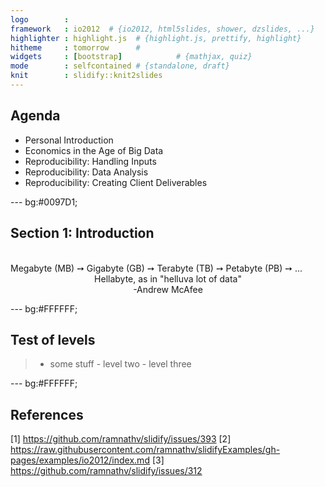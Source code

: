 ```yaml
---
logo        : 
framework   : io2012  # {io2012, html5slides, shower, dzslides, ...}
highlighter : highlight.js  # {highlight.js, prettify, highlight}
hitheme     : tomorrow      # 
widgets     : [bootstrap]            # {mathjax, quiz}
mode        : selfcontained # {standalone, draft}
knit        : slidify::knit2slides
--- 
```


## Agenda

- Personal Introduction
- Economics in the Age of Big Data
- Reproducibility: Handling Inputs
- Reproducibility: Data Analysis
- Reproducibility: Creating Client Deliverables

--- bg:#0097D1; 

## Section 1: Introduction
</br>
Megabyte (MB) &#10137; Gigabyte (GB) &#10137; Terabyte (TB) &#10137; Petabyte (PB) &#10137; ... 
   
</br>
<center>Hellabyte, as in "helluva lot of data" </center>

<center>     -Andrew McAfee </center>

--- bg:#FFFFFF;

## Test of levels

>- some stuff
    - level two
    - level three

--- bg:#FFFFFF;

## References

[1] https://github.com/ramnathv/slidify/issues/393
[2] https://raw.githubusercontent.com/ramnathv/slidifyExamples/gh-pages/examples/io2012/index.md
[3] https://github.com/ramnathv/slidify/issues/312




